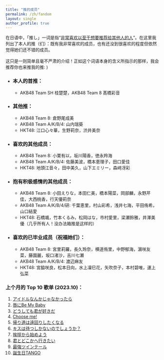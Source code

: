 ```yaml
---
title: "推的成员"
permalink: /zh/fandom
layout: single
author_profile: true
---
```


在日语中，「推し」一词是指“[非常喜欢以至于想要推荐给其他人的人](https://ja.wikipedia.org/wiki/%E6%8E%A8%E3%81%97)”。在这里我列出了本人的推（们）：既有我非常喜欢的成员，也有还没到很喜欢的程度但依然觉得她们还不错的成员。  
\
这只是一则简单且毫不严肃的介绍！正如这个词语本身的含义所指示的那样，我会推荐你也来推我的推: \)  

* ### 本人的首推：  
    * AKB48 Team SH 桂楚楚，AKB48 Team 8 髙橋彩音

* ### 其他推：  
    * AKB48 Team 8: 倉野尾成美
    * AKB48 Team A/K/B/4: 山内瑞葵
    * HKT48: 江口心々華，生野莉奈，渋井美奈

* ### 喜欢的其他成员：  
    * AKB48 Team 8: 小栗有以，坂川陽香，徳永羚海
    * AKB48 Team A/K/B/4: 佐藤美波，橋本恵理子，田口愛佳
    * HKT48: 地頭江音々，田中美久，山下エミリー，森﨑冴彩

* ### 抱有积极感情的其他成员：  
    * AKB48 Team 8: 小田えりな，本田仁美，橋本陽菜，岡部麟，永野芹佳，大西桃香，行天優莉奈
    * AKB48 Team A/K/B/4/研: 千葉恵里，村山彩希，浅井七海，平田侑希，山口結愛
    * HKT48: 石橋颯，竹本くるみ，松岡はな，市村愛里，梁瀬鈴雅，井澤美優（几乎所有人！没办法箱推是这样的）
    
* ### 喜欢的已毕业成员（祝福她们）：  
    * AKB48 Team 8: 宮里莉羅，長久玲奈，横道侑里，中野郁海，濵咲友菜，藤園麗，坂口渚沙，吉川七瀬
    * AKB48 Team A/K/B/4: 渡辺麻友
    * HKT48: 宮脇咲良，松本日向，水上凜巳花，矢吹奈子，本村碧唯，運上弘菜



### 上个月的 Top 10 歌单 (2023.10)：
1. [アイドルなんかじゃなかったら](https://open.spotify.com/track/0svM1S2Msb3aIfpf2Cf0YT)  
2. [唇にBe My Baby](https://open.spotify.com/track/1KdAnonsgEJOzOM6lLWcbf)  
3. [どうしても君が好きだ](https://open.spotify.com/track/42UvuSbUFiEM7kW2CEkQEN)  
4. [Choose me!](https://open.spotify.com/track/42hZPol0ZeU4l37LtIfkzJ)  
5. [帰り道は遠回りしたくなる](https://open.spotify.com/track/4RWJxm0Vn83uE0TIhwnABv)  
6. [キスは待つしかないのでしょうか？](https://open.spotify.com/track/79WstEMUylIx1atjIXOtRF)  
7. [挨拶から始めよう](https://open.spotify.com/track/0E2RvBloxOfh8qdud3LHF9)  
8. [君とどこかへ行きたい](https://open.spotify.com/track/1D3S0QBoxzgXN7NHiz7KC3)  
9. [最強ツインテール](https://open.spotify.com/track/340UFWReVkIEJRr0nfnl1Y)  
10. [誕生日TANGO](https://open.spotify.com/track/4nkzmZo6syOK4qOwu1KQsV)  